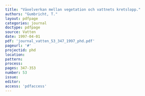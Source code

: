 ```yaml
---
title: "Växelverkan mellan vegetation och vattnets kretslopp."
authors: "Gumbricht, T."
layout: pdfpage
categories: journal
doctype: pdfpage
source: Vatten
date: 1997-04-01
pdf: 'journal_vatten_53_347_1997_phd.pdf'
pageurl: '#'
projectid: phd
location:
pattern:
process:
pages: 347-353
number: 53
issue:
editor:
access: 'pdfaccess'
---
```

